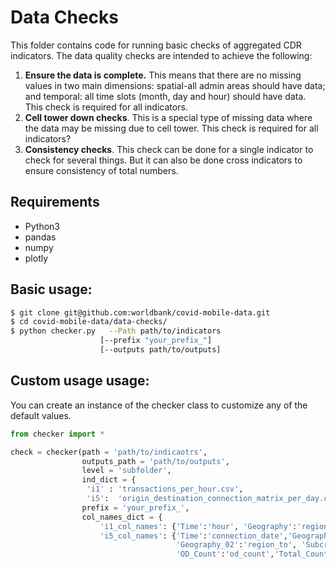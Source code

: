 # Data Checks

This folder contains code for running basic checks of aggregated CDR indicators. The data quality checks are intended to achieve the following:
1. **Ensure the data is complete.** This means that there are no missing values in two main dimensions: spatial-all admin areas should have data; and temporal: all time slots (month, day and hour) should have data. This check is required for all indicators.
2. **Cell tower down checks**. This is a special type of missing data where the data may be missing due to cell tower. This check is required for all indicators?
3. **Consistency checks**. This check can be done for a single indicator to check for several things. But it can also be done cross indicators to ensure consistency of total numbers.

## Requirements

- Python3
- pandas
- numpy
- plotly

## Basic usage:

```bash
$ git clone git@github.com:worldbank/covid-mobile-data.git
$ cd covid-mobile-data/data-checks/
$ python checker.py   --Path path/to/indicators
                    [--prefix "your_prefix_"]
                    [--outputs path/to/outputs]
```

## Custom usage usage:
You can create an instance of the checker class to customize any of the default values.

```python
from checker import *

check = checker(path = 'path/to/indicaotrs',
                outputs_path = 'path/to/outputs',
                level = 'subfolder',
                ind_dict = {
                 'i1' : 'transactions_per_hour.csv',
                 'i5':  'origin_destination_connection_matrix_per_day.csv'},
                prefix = 'your_prefix_',
                col_names_dict = {
                    'i1_col_names': {'Time':'hour', 'Geography':'region' 'Count':'count'},
                    'i5_col_names': {'Time':'connection_date','Geography_01':'region_from',
                                     'Geography_02':'region_to', 'Subcrib_Count':'subscriber_count',
                                     'OD_Count':'od_count','Total_Count':'total_count'} })
```
